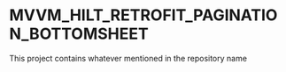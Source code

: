 # MVVM_HILT_RETROFIT_PAGINATION_BOTTOMSHEET
This project contains whatever mentioned in the repository name
